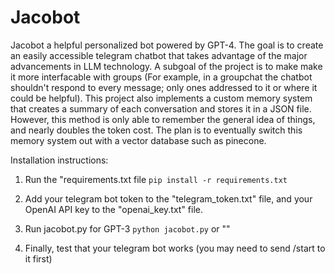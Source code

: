 # Jacobot
Jacobot a helpful personalized bot powered by GPT-4. The goal is to create an easily accessible telegram chatbot that takes advantage of the major advancements in LLM technology. A subgoal of the project is to make make it more interfacable with groups (For example, in a groupchat the chatbot shouldn't respond to every message; only ones addressed to it or where it could be helpful). This project also implements a custom memory system that creates a summary of each conversation and stores it in a JSON file. However, this method is only able to remember the general idea of things, and nearly doubles the token cost. The plan is to eventually switch this memory system out with a vector database such as pinecone.

Installation instructions: 
1. Run the "requirements.txt file
```pip install -r requirements.txt```

2. Add your telegram bot token to the "telegram_token.txt" file, and your OpenAI API key to the "openai_key.txt" file.

3. Run jacobot.py for GPT-3
```python jacobot.py```
or ""
4. Finally, test that your telegram bot works (you may need to send /start to it first)
